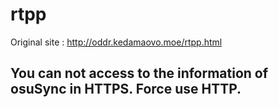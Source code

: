 # rtpp

Original site : http://oddr.kedamaovo.moe/rtpp.html

## You can not access to the information of osuSync in HTTPS. Force use HTTP.
